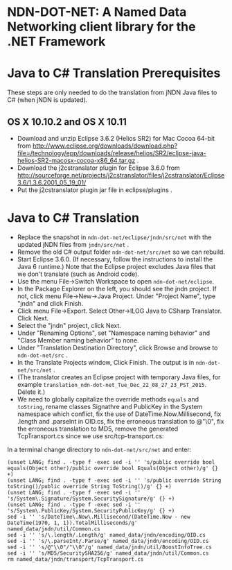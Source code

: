 NDN-DOT-NET:  A Named Data Networking client library for the .NET Framework
===========================================================================

Java to C# Translation Prerequisites
====================================
These steps are only needed to do the translation from jNDN Java files to C#
(when jNDN is updated).

## OS X 10.10.2 and OS X 10.11

* Download and unzip Eclipse 3.6.2 (Helios SR2) for Mac Cocoa 64-bit from
  http://www.eclipse.org/downloads/download.php?file=/technology/epp/downloads/release/helios/SR2/eclipse-java-helios-SR2-macosx-cocoa-x86_64.tar.gz .
* Download the j2cstranslator plugin for Eclipse 3.6.0 from
  http://sourceforge.net/projects/j2cstranslator/files/j2cstranslator/Eclipse3.6/1.3.6.2001_05_19_01/
* Put the j2cstranslator plugin jar file in eclipse/plugins .

Java to C# Translation
======================
* Replace the snapshot in `ndn-dot-net/eclipse/jndn/src/net` with the updated jNDN
  files from `jndn/src/net` .
* Remove the old C# output folder `ndn-dot-net/src/net` so we can rebuild.
* Start Eclipse 3.6.0. (If necessary, follow the instructions to install the Java 6 runtime.)
  Note that the Eclipse project excludes Java files that we don't translate (such as Android code).
* Use the menu File->Switch Workspace to open `ndn-dot-net/eclipse`.
* In the Package Explorer on the left, you should see the jndn project. If not, click menu
  File->New->Java Project. Under "Project Name", type "jndn" and click Finish.
* Click menu File->Export. Select Other->ILOG Java to CSharp Translator. Click Next.
* Select the "jndn" project, click Next.
* Under "Renaming Options", set "Namespace naming behavior" and "Class Member naming behavior" to none.
* Under "Translation Destination Directory", click Browse and browse to `ndn-dot-net/src` .
* In the Translate Projects window, Click Finish. The output is in `ndn-dot-net/src/net` .
* (The translator creates an Eclipse project with temporary Java files, for example `translation_ndn-dot-net_Tue_Dec_22_08_27_23_PST_2015`. Delete it.)
* We need to globally capitalize the override methods `equals` and `toString`, 
  rename classes Signathre and PublicKey in the System namespace which conflict,
  fix the use of DateTime.Now.Millisecond, fix .length and .parseInt in OID.cs,
  fix the erroneous translation to @"\0",
  fix the erroneous translation to MD5,
  remove the generated TcpTransport.cs since we use src/tcp-transport.cs:

In a terminal change directory to `ndn-dot-net/src/net` and enter:

    (unset LANG; find . -type f -exec sed -i '' 's/public override bool equals(Object other)/public override bool Equals(Object other)/g' {} +)
    (unset LANG; find . -type f -exec sed -i '' 's/public override String toString()/public override String ToString()/g' {} +)
    (unset LANG; find . -type f -exec sed -i '' 's/System\.Signature/System.SecuritySignature/g' {} +)
    (unset LANG; find . -type f -exec sed -i '' 's/System\.PublicKey/System.SecurityPublicKey/g' {} +)
    sed -i '' 's/DateTime\.Now\.Millisecond/(DateTime.Now - new DateTime(1970, 1, 1)).TotalMilliseconds/g' named_data/jndn/util/Common.cs
    sed -i '' 's/\.length/.Length/g' named_data/jndn/encoding/OID.cs
    sed -i '' 's/\.parseInt/.Parse/g' named_data/jndn/encoding/OID.cs
    sed -i '' 's/@"\\0"/"\\0"/g' named_data/jndn/util/BoostInfoTree.cs
    sed -i '' 's/MD5/SecuritySHA256/g' named_data/jndn/util/Common.cs
    rm named_data/jndn/transport/TcpTransport.cs
